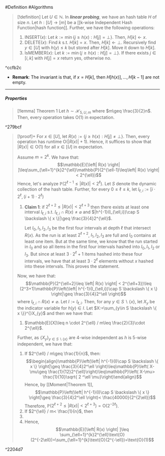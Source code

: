 #Definition #Algorithms 

> [!definition]
> Let $U\in \mathbb{N}$. In ***linear probing***, we have an hash table $H$ of size $n$. Let $h:[U]\to[m]$ be a [[k-wise Independent Hash Function|hash function]]. Further, we have the following operations:
> 1. $\text{INSERT}(x)$: Let $k:=\min\{ j\geq h(x):H[j]={\bot} \}$. Then, $H[k]\gets x$.
> 2. $\text{DELETE}(x)$: Find $k$ s.t. $H[k]=x$. Then, $H[k]\gets {\bot}$. Recursively find $y\in[U]$ with $h(y)\leq k$ but stored after $H[k]$. Move it down to $H[k]$. 
> 3. $\text{IsMEMBER}(x)$: Let $k:=\min\{ j\geq h(x):H[j]={\bot} \}$. If there exists $j\in[i,k]$ with $H[j]=x$ return yes, otherwise no.

^ccfb2c

- **Remark**: The invariant is that, if $x=H[k]$, then $H[h(x)],\dots,H[k-1]$ are not empty. 
---
##### Properties
> [!lemma] Theorem 1
> Let $h \sim \mathcal{H}_{5,U,m}$ where $m\geq \frac{3}{2}n$. Then, every operation takes $\text{O}(1)$ in expectation.

^279bcf

> [!proof]+
> For $x\in [U]$, let $R(x):=\{ j\geq h(x):H[j]\neq {\bot} \}$. Then, every operation has runtime $\text{O}(\left| R(x) \right|+1)$. Hence, it suffices to show that $\left| R(x) \right|\in \text{O}(1)$ for all $x\in[U]$ in expectation.
> 
> Assume $m=2^k$. We have that: $$\mathbb{E}[\left| R(x) \right| ]\leq\sum_{\ell=1}^{k}2^{\ell}\mathbb{P}(2^{\ell-1}\leq\left| R(x) \right|< 2^{\ell})$$Hence, let's analyze $\mathbb{P}(2^{\ell-1}\leq\left| R(x) \right|< 2^{\ell})$. Let $S$ denote the dynamic collection of the hash table. Further, for every $0\leq \ell\leq k$, let $I_{\ell,i}:=[i\cdot 2^{\ell},(i+1)\cdot 2^{\ell})$
> 1. **Claim 1**: if $2^{\ell+2}\leq\left| R(x) \right|<2^{\ell+3}$ then there exists at least one interval $I_{\ell,i}$ s.t. $I_{\ell,i}\cap R(x)\neq \varnothing$ and $|h^{-1}(I_{\ell,i})\cap S \backslash \{ x \}|\geq \frac{3}{4}2^{\ell}$.
>    
>    Let $I_{0},I_{1},I_{2},I_{3}$ be the first four intervals at depth $\ell$ that intersect $R(x)$. As the run is at least $2^{\ell+2}$, $I_{1},I_{2},I_{3}$ are full and $I_{0}$ contains at least one item. But at the same time, we know that the run started in $I_{0}$ and so all items in the first four intervals hashed into $I_{0},I_{1},I_{2}$ or $I_{3}$. But since at least $3\cdot 2^{\ell}+1$ items hashed into these four intervals, we have that at least $3\cdot2^{\ell}$ elements without $x$ hashed into these intervals. This proves the statement.
> 
> Now, we have that:$$\mathbb{P}(2^{\ell+2}\leq \left| R(x) \right| <  2^{\ell+3})\leq (2^3+1)\mathbb{P}\left(\left| h^{-1}(I_{\ell,i})\cap S \backslash \{ x \} \right|\geq \frac{3}{4}2^\ell \right)$$where $I_{\ell,i}\cap R(x)\neq \varnothing$. Let $I:=I_{\ell,i}$. Then, for any $y\in S \backslash \{ x \}$, let $X_{y}$ be the indicator variable for $h(y)\in I$. Let $X:=\sum_{y\in S \backslash \{ x \}}^{}X_{y}$ and then we have that:
> 1. $\mathbb{E}[X]\leq n \cdot 2^{\ell} / m\leq \frac{2}{3}\cdot 2^{\ell}$.
> 
> Further, as $\{ X_{y} \}_{y\in S \backslash \{ x \}}$ are $4$-wise independent as $h$ is $5$-wise independent, we have that: 
> 1. If $2^{\ell} / m\geq \frac{1}{n}$, then: $$\begin{align}\mathbb{P}\left(\left| h^{-1}(I)\cap S \backslash \{ x \} \right|\geq \frac{3}{4}2^\ell \right)\leq\mathbb{P}\left( X-\mu\geq \frac{1}{12}2^{\ell}\right)\leq\mathbb{P}\left( X-\mu> \frac{1}{10}\sqrt{ 2 ^\ell \mu}\right)\end{align}$$Hence, by [[Moment|Theorem 1]], $$\mathbb{P}\left(\left| h^{-1}(I)\cap S \backslash \{ x \} \right|\geq \frac{3}{4}2^\ell \right)< \frac{40000}{2^{2\ell}}$$Therefore, $\mathbb{P}(2^{\ell+2}\leq \left| R(x) \right| <  2^{\ell+3})=\text{O}(2^{-2\ell})$. 
> 2. If $2^{\ell} / m< \frac{1}{n}$, then 
> 3. 
> 4. Hence, $$\mathbb{E}[\left| R(x) \right| ]\leq \sum_{\ell=1}^{k}2^{\ell}\text{O}(2^{-2\ell})=\sum_{\ell=1}^{k}\text{O}(2^{-\ell})=\text{O}(1)$$

^2204d7
